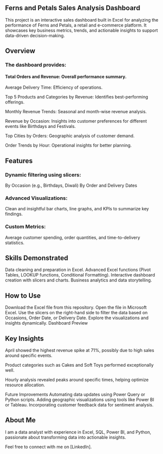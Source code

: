 ## Ferns and Petals Sales Analysis Dashboard
This project is an interactive sales dashboard built in Excel for analyzing the performance of Ferns and Petals, a retail and e-commerce platform. It showcases key business metrics, trends, and actionable insights to support data-driven decision-making.

 ## Overview
 ### The dashboard provides:

 #### Total Orders and Revenue: Overall performance summary.
 
Average Delivery Time: Efficiency of operations.

Top 5 Products and Categories by Revenue: Identifies best-performing offerings.

Monthly Revenue Trends: Seasonal and month-wise revenue analysis.

Revenue by Occasion: Insights into customer preferences for different events like Birthdays and Festivals.

Top Cities by Orders: Geographic analysis of customer demand.

Order Trends by Hour: Operational insights for better planning.

## Features
### Dynamic filtering using slicers:
By Occasion (e.g., Birthdays, Diwali)
By Order and Delivery Dates
### Advanced Visualizations: 
 Clean and insightful bar charts, line graphs, and KPIs to summarize key findings.
### Custom Metrics: 
Average customer spending, order quantities, and time-to-delivery statistics.
## Skills Demonstrated
Data cleaning and preparation in Excel.
Advanced Excel functions (Pivot Tables, LOOKUP functions, Conditional Formatting).
Interactive dashboard creation with slicers and charts.
Business analytics and data storytelling.
## How to Use
Download the Excel file from this repository.
Open the file in Microsoft Excel.
Use the slicers on the right-hand side to filter the data based on Occasions, Order Date, or Delivery Date.
Explore the visualizations and insights dynamically.
Dashboard Preview

## Key Insights

April showed the highest revenue spike at 71%, possibly due to high sales around specific events.

Product categories such as Cakes and Soft Toys performed exceptionally well.

Hourly analysis revealed peaks around specific times, helping optimize resource allocation.

Future Improvements
Automating data updates using Power Query or Python scripts.
Adding geographic visualizations using tools like Power BI or Tableau.
Incorporating customer feedback data for sentiment analysis.
## About Me

I am a data analyst with experience in Excel, SQL, Power BI, and Python, passionate about transforming data into actionable insights.

Feel free to connect with me on [LinkedIn].

